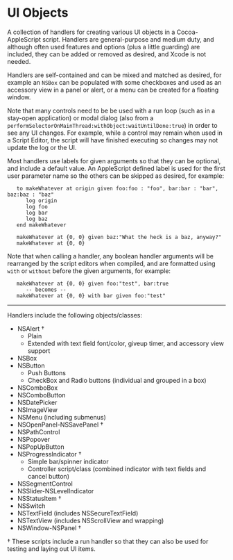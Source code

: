 # UI Objects

A collection of handlers for creating various UI objects in a Cocoa-AppleScript script.  Handlers are general-purpose and medium duty, and although often used features and options (plus a little guarding) are included, they can be added or removed as desired, and  Xcode is not needed.

Handlers are self-contained and can be mixed and matched as desired, for example an `NSBox` can be populated with some checkboxes and used as an accessory view in a panel or alert, or a menu can be created for a floating window.

Note that many controls need to be be used with a run loop (such as in a stay-open application) or modal dialog (also from a `performSelectorOnMainThread:withObject:waitUntilDone:true`) in order to see any UI changes.  For example, while a control may remain when used in a Script Editor, the script will have finished executing so changes may not update the log or the UI. 

Most handlers use labels for given arguments so that they can be optional, and include a default value.  An AppleScript defined label is used for the first user parameter name so the others can be skipped as desired, for example:

```
   to makeWhatever at origin given foo:foo : "foo", bar:bar : "bar", baz:baz : "baz"
      log origin
      log foo
      log bar
      log baz
   end makeWhatever

   makeWhatever at {0, 0} given baz:"What the heck is a baz, anyway?"
   makeWhatever at {0, 0}
```

Note that when calling a handler, any boolean handler arguments will be rearranged by the script editors when compiled, and are formatted using `with` or `without` before the given arguments, for example:

```
   makeWhatever at {0, 0} given foo:"test", bar:true
      -- becomes --
   makeWhatever at {0, 0} with bar given foo:"test"  
```

----
Handlers include the following objects/classes:

* NSAlert †
  * Plain
  * Extended with text field font/color, giveup timer, and accessory view support
* NSBox
* NSButton
    * Push Buttons
    * CheckBox and Radio buttons (individual and grouped in a box)
* NSComboBox
* NSComboButton
* NSDatePicker
* NSImageView
* NSMenu (including submenus)
* NSOpenPanel-NSSavePanel †
* NSPathControl
* NSPopover
* NSPopUpButton
* NSProgressIndicator †
    * Simple bar/spinner indicator
    * Controller script/class (combined indicator with text fields and cancel button)
* NSSegmentControl
* NSSlider-NSLevelIndicator
* NSStatusItem †
* NSSwitch
* NSTextField (includes NSSecureTextField)
* NSTextView (includes NSScrollView and wrapping)
* NSWindow-NSPanel †


† These scripts include a run handler so that they can also be used for testing and laying out UI items.

